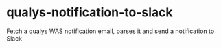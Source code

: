 # qualys-notification-to-slack
Fetch a qualys WAS notification email, parses it and send a notification to Slack
